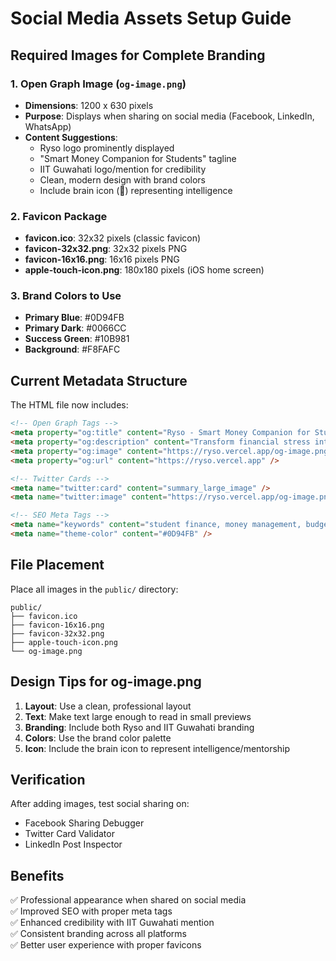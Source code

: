 # Social Media Assets Setup Guide

## Required Images for Complete Branding

### 1. Open Graph Image (`og-image.png`)
- **Dimensions**: 1200 x 630 pixels
- **Purpose**: Displays when sharing on social media (Facebook, LinkedIn, WhatsApp)
- **Content Suggestions**:
  - Ryso logo prominently displayed
  - "Smart Money Companion for Students" tagline
  - IIT Guwahati logo/mention for credibility
  - Clean, modern design with brand colors
  - Include brain icon (🧠) representing intelligence

### 2. Favicon Package
- **favicon.ico**: 32x32 pixels (classic favicon)
- **favicon-32x32.png**: 32x32 pixels PNG
- **favicon-16x16.png**: 16x16 pixels PNG
- **apple-touch-icon.png**: 180x180 pixels (iOS home screen)

### 3. Brand Colors to Use
- **Primary Blue**: #0D94FB
- **Primary Dark**: #0066CC
- **Success Green**: #10B981
- **Background**: #F8FAFC

## Current Metadata Structure

The HTML file now includes:

```html
<!-- Open Graph Tags -->
<meta property="og:title" content="Ryso - Smart Money Companion for Students" />
<meta property="og:description" content="Transform financial stress into financial confidence..." />
<meta property="og:image" content="https://ryso.vercel.app/og-image.png" />
<meta property="og:url" content="https://ryso.vercel.app" />

<!-- Twitter Cards -->
<meta name="twitter:card" content="summary_large_image" />
<meta name="twitter:image" content="https://ryso.vercel.app/og-image.png" />

<!-- SEO Meta Tags -->
<meta name="keywords" content="student finance, money management, budget tracking..." />
<meta name="theme-color" content="#0D94FB" />
```

## File Placement

Place all images in the `public/` directory:
```
public/
├── favicon.ico
├── favicon-16x16.png
├── favicon-32x32.png
├── apple-touch-icon.png
└── og-image.png
```

## Design Tips for og-image.png

1. **Layout**: Use a clean, professional layout
2. **Text**: Make text large enough to read in small previews
3. **Branding**: Include both Ryso and IIT Guwahati branding
4. **Colors**: Use the brand color palette
5. **Icon**: Include the brain icon to represent intelligence/mentorship

## Verification

After adding images, test social sharing on:
- Facebook Sharing Debugger
- Twitter Card Validator
- LinkedIn Post Inspector

## Benefits

✅ Professional appearance when shared on social media  
✅ Improved SEO with proper meta tags  
✅ Enhanced credibility with IIT Guwahati mention  
✅ Consistent branding across all platforms  
✅ Better user experience with proper favicons
